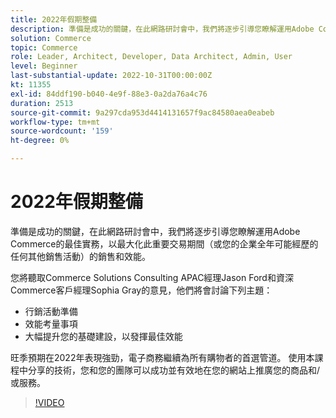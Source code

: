 ```yaml
---
title: 2022年假期整備
description: 準備是成功的關鍵，在此網路研討會中，我們將逐步引導您瞭解運用Adobe Commerce的最佳實務，以最大化此重要交易期間的銷售和效能。
solution: Commerce
topic: Commerce
role: Leader, Architect, Developer, Data Architect, Admin, User
level: Beginner
last-substantial-update: 2022-10-31T00:00:00Z
kt: 11355
exl-id: 84ddf190-b040-4e9f-88e3-0a2da76a4c76
duration: 2513
source-git-commit: 9a297cda953d4414131657f9ac84580aea0eabeb
workflow-type: tm+mt
source-wordcount: '159'
ht-degree: 0%

---
```


# 2022年假期整備

準備是成功的關鍵，在此網路研討會中，我們將逐步引導您瞭解運用Adobe Commerce的最佳實務，以最大化此重要交易期間（或您的企業全年可能經歷的任何其他銷售活動）的銷售和效能。

您將聽取Commerce Solutions Consulting APAC經理Jason Ford和資深Commerce客戶經理Sophia Gray的意見，他們將會討論下列主題：

* 行銷活動準備
* 效能考量事項
* 大幅提升您的基礎建設，以發揮最佳效能

旺季預期在2022年表現強勁，電子商務繼續為所有購物者的首選管道。 使用本課程中分享的技術，您和您的團隊可以成功並有效地在您的網站上推廣您的商品和/或服務。

>[!VIDEO](https://video.tv.adobe.com/v/3410542/?quality=12&learn=on)
